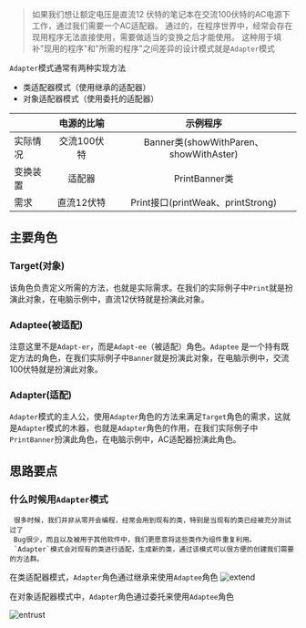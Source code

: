 >如果我们想让额定电压是直流12
伏特的笔记本在交流100伏特的AC电源下工作，通过我们需要一个AC适配器。
通过的，在程序世界中，经常会存在现用程序无法直接使用，需要做适当的变换之后才能使用。
这种用于填补"现用的程序"和"所需的程序"之间差异的设计模式就是`Adapter`模式

`Adapter`模式通常有两种实现方法
-  类适配器模式（使用继承的适配器）
-  对象适配器模式（使用委托的适配器）

|          | 电源的比喻  |                示例程序                |
| -------- | :---------: | :------------------------------------: |
| 实际情况 | 交流100伏特 | Banner类(showWithParen、showWithAster) |
| 变换装置 |   适配器    |             PrintBanner类              |
| 需求     | 直流12伏特  |   Print接口(printWeak、printStrong)    |



## 主要角色

### Target(对象)

该角色负责定义所需的方法，也就是实际需求。在我们的实际例子中`Print`就是扮演此对象，在电脑示例中，直流12伏特就是扮演此对象。



### Adaptee(被适配)

注意这里不是`Adapt-er`，而是`Adapt-ee`（被适配）角色。`Adaptee` 是一个持有既定方法的角色，在我们实际例子中`Banner`就是扮演此对象，在电脑示例中，交流100伏特就是扮演此对象。




### Adapter(适配)

`Adapter`模式的主人公，使用`Adapter`角色的方法来满足`Target`角色的需求，这就是`Adapter`模式的木器，也就是`Adapter`角色的作用，在我们实际例子中`PrintBanner`扮演此角色，在电脑示例中，AC适配器扮演此角色。

## 思路要点

### 什么时候用`Adapter`模式
     很多时候，我们并非从零开会编程，经常会用到现有的类，特别是当现有的类已经被充分测试过了
     Bug很少，而且以及被用于其他软件中，我们更愿意将这些类作为组件重复利用。
     `Adapter`模式会对现有的类进行适配，生成新的类，通过该模式可以很方便的创建我们需要的方法群。



在类适配器模式，`Adapter`角色通过继承来使用`Adaptee`角色
![extend](/Users/yukong/Documents/ideaProjects/adolesce/src/main/java/com/yukong/designpatterns/adapter/readme.assets/image-20181225145359358-5720839.png)


在对象适配器模式中，`Adapter`角色通过委托来使用`Adaptee`角色

![entrust](/Users/yukong/Documents/ideaProjects/adolesce/src/main/java/com/yukong/designpatterns/adapter/readme.assets/image-20181225150114013-5721274.png)